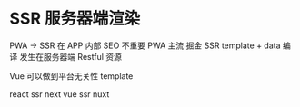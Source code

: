 # SSR  服务器端渲染

PWA  ->  SSR
在 APP 内部 SEO 不重要 PWA 主流
掘金 SSR
template + data 编译 发生在服务器端
Restful 资源

Vue 可以做到平台无关性
template 

react ssr next
vue ssr nuxt